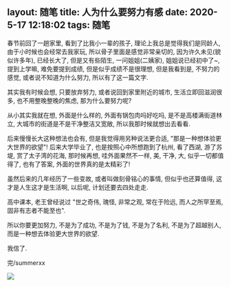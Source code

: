 layout: 随笔
title: 人为什么要努力有感
date: 2020-5-17 12:18:02
tags: 随笔 
---

春节前回了一趟家里, 看到了比我小一辈的孩子, 理论上我总是觉得我们是同龄人, 由于小时候也会经常去我家玩, 所以骨子里面是感觉非常亲切的, 因为许久未见(貌似许多年), 已经长大了, 但是又有些陌生, 一问姐姐(二姨家), 姐姐说已经初中了~, 提到上学嘛, 难免要提到成绩, 但是似乎成绩不是很理想, 但是我看到是, 不努力的感觉, 或者说不知道为什么努力, 所以有了这一篇文字. 

<!-- more -->

其实我有时候会想, 只要放弃努力, 或者说回到家里附近的城市, 生活立即回滋润很多, 也不用整晚整晚的焦虑, 那为什么要努力呢?



从小其实我就在想, 外面是什么样的, 外面有锅包肉吗好吃吗, 是不是高楼满街道林立, 大城市的街道是不是干净整洁又宽敞, 所以我那时候就想出去看看.



后来慢慢长大这种想法也会有, 但是我觉得用另种说法更合适, "那是一种想体验更大世界的欲望"! 后来大学毕业了, 也是按照心中所想跑到了杭州, 看了西湖, 游了苏堤, 赏了太子湾的花海, 那时候再想, 哇外面果然不一样, 美, 干净, 大, 似乎一切都值得了, 也有了答案, 外面的世界真的是太精彩了!



虽然后来的几年经历了一些变故, 或者叫做刻骨铭心的事情, 但似乎也还算值得, 这才是人生这才是生活啊, 以后呢, 计划还要去四处走走.



高中课本, 老王曾经说过 "世之奇伟, 瑰怪, 非常之观, 常在于险远, 而人之所罕至焉, 固非有志者不能至也".



所以你要更加努力, 不是为了成功, 不是为了钱, 不是为了名利, 不是为了超越别人, 而是一种想去体验更大世界的欲望.



我信了.



完/summerxx

![](https://tva1.sinaimg.cn/large/007S8ZIlly1gewt872v1yj30u01400wy.jpg)


